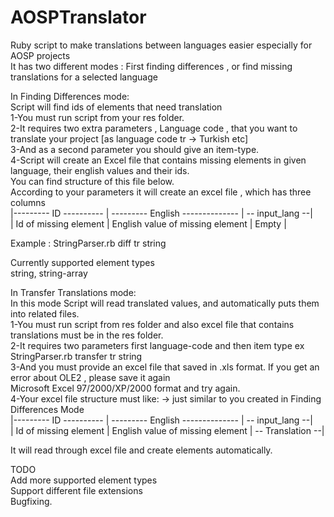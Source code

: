 # AOSPTranslator
Ruby script to make translations between languages easier especially for AOSP projects<br />
It has two different modes : First finding differences , or find missing translations for a selected language<br />


In Finding Differences mode:<br />
Script will find ids of elements that need translation<br />
1-You must run script from your res folder.<br />
2-It requires two extra parameters , Language code , that you want to translate your project [as language code tr -> Turkish etc]<br />
3-And as a second parameter you should give an item-type.<br />
4-Script will create an Excel file that contains missing elements in given language, their english values and their ids.<br />
You can find structure of this file below.<br />
According to your parameters it will create an excel file , which has three columns<br />
|--------- ID ---------- | --------- English -------------- | -- input_lang --|<br />
| Id of missing element  | English value of missing element |     Empty       |<br />

Example : StringParser.rb diff tr string<br />

Currently supported element types<br />
string, string-array<br />

In Transfer Translations mode:<br />
In this mode Script will read translated values, and automatically puts them into related files.<br />
1-You must run script from res folder and also excel file that contains translations must be in the res folder.<br />
2-It requires two parameters first language-code and then item type ex StringParser.rb transfer tr string<br />
3-And you must provide an excel file that saved in .xls format. If you get an error about OLE2 , please save it again<br />
Microsoft Excel 97/2000/XP/2000 format and try again.<br />
4-Your excel file structure must like: -> just similar to you created in Finding Differences Mode<br />
|--------- ID ---------- | --------- English -------------- | -- input_lang  --|<br />
| Id of missing element  | English value of missing element | -- Translation --|<br />

It will read through excel file and create elements automatically.<br />

TODO<br />
Add more supported element types<br />
Support different file extensions<br />
Bugfixing.<br />


